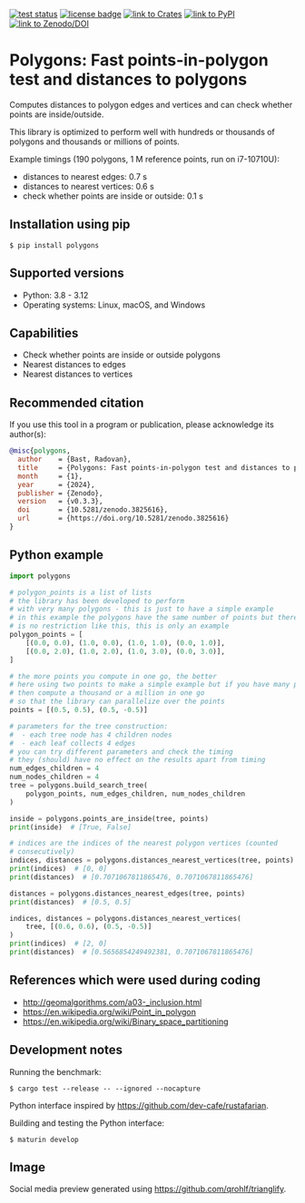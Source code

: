[![test status](https://github.com/bast/polygons/workflows/Test/badge.svg)](https://github.com/bast/polygons/actions)
[![license badge](https://img.shields.io/badge/license-%20GPL-blue.svg)](LICENSE)
[![link to Crates](https://img.shields.io/crates/v/polygons.svg)](https://crates.io/crates/polygons)
[![link to PyPI](https://badge.fury.io/py/polygons.svg)](https://badge.fury.io/py/polygons)
[![link to Zenodo/DOI](https://zenodo.org/badge/DOI/10.5281/zenodo.3825616.svg)](https://doi.org/10.5281/zenodo.3825616)


# Polygons: Fast points-in-polygon test and distances to polygons

Computes distances to polygon edges and vertices and can check whether
points are inside/outside.

This library is optimized to perform well with hundreds or thousands of
polygons and thousands or millions of points.

Example timings (190 polygons, 1 M reference points, run on i7-10710U):
- distances to nearest edges: 0.7 s
- distances to nearest vertices: 0.6 s
- check whether points are inside or outside: 0.1 s


## Installation using pip

```
$ pip install polygons
```

## Supported versions

- Python: 3.8 - 3.12
- Operating systems: Linux, macOS, and Windows


## Capabilities

- Check whether points are inside or outside polygons
- Nearest distances to edges
- Nearest distances to vertices


## Recommended citation

If you use this tool in a program or publication, please acknowledge its
author(s):

```bibtex
@misc{polygons,
  author    = {Bast, Radovan},
  title     = {Polygons: Fast points-in-polygon test and distances to polygons},
  month     = {1},
  year      = {2024},
  publisher = {Zenodo},
  version   = {v0.3.3},
  doi       = {10.5281/zenodo.3825616},
  url       = {https://doi.org/10.5281/zenodo.3825616}
}
```


## Python example

```python
import polygons

# polygon_points is a list of lists
# the library has been developed to perform
# with very many polygons - this is just to have a simple example
# in this example the polygons have the same number of points but there
# is no restriction like this, this is only an example
polygon_points = [
    [(0.0, 0.0), (1.0, 0.0), (1.0, 1.0), (0.0, 1.0)],
    [(0.0, 2.0), (1.0, 2.0), (1.0, 3.0), (0.0, 3.0)],
]

# the more points you compute in one go, the better
# here using two points to make a simple example but if you have many points
# then compute a thousand or a million in one go
# so that the library can parallelize over the points
points = [(0.5, 0.5), (0.5, -0.5)]

# parameters for the tree construction:
#  - each tree node has 4 children nodes
#  - each leaf collects 4 edges
# you can try different parameters and check the timing
# they (should) have no effect on the results apart from timing
num_edges_children = 4
num_nodes_children = 4
tree = polygons.build_search_tree(
    polygon_points, num_edges_children, num_nodes_children
)

inside = polygons.points_are_inside(tree, points)
print(inside)  # [True, False]

# indices are the indices of the nearest polygon vertices (counted
# consecutively)
indices, distances = polygons.distances_nearest_vertices(tree, points)
print(indices)  # [0, 0]
print(distances)  # [0.7071067811865476, 0.7071067811865476]

distances = polygons.distances_nearest_edges(tree, points)
print(distances)  # [0.5, 0.5]

indices, distances = polygons.distances_nearest_vertices(
    tree, [(0.6, 0.6), (0.5, -0.5)]
)
print(indices)  # [2, 0]
print(distances)  # [0.5656854249492381, 0.7071067811865476]
```

## References which were used during coding

- <http://geomalgorithms.com/a03-_inclusion.html>
- <https://en.wikipedia.org/wiki/Point_in_polygon>
- <https://en.wikipedia.org/wiki/Binary_space_partitioning>


## Development notes

Running the benchmark:
```
$ cargo test --release -- --ignored --nocapture
```

Python interface inspired by https://github.com/dev-cafe/rustafarian.

Building and testing the Python interface:
```
$ maturin develop
```


## Image

Social media preview generated using https://github.com/qrohlf/trianglify.
